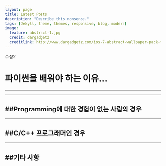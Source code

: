 ```yaml
---
layout: page
title: Latest Posts
description: "Describe this nonsense."
tags: [Jekyll, theme, themes, responsive, blog, modern]
image:
  feature: abstract-1.jpg
  credit: dargadgetz
  creditlink: http://www.dargadgetz.com/ios-7-abstract-wallpaper-pack-for-iphone-5-and-ipod-touch-retina/
---
```


수정2

# 파이썬을 배워야 하는 이유...
---
---

##Programming에 대한 경험이 없는 사람의 경우
---
[^1]: 복잡한 문법(어느 정도 주관적인 기준으로 바라본 것이긴 하지만)을 필요로 하는 Perl이나 C, C++에 비해 문법이 간단하다. 따라서 배우기 쉽다는 장점이 있다.
[^2]: C와 비교했을 때, 포인터와 같은 배우기 힘든 개념이 없기 때문에, 상대적으로 많은 시간을 프로그램 구조와 디자인 등에 투자할 수 있다.
[^3]: C++과 비교했을때, OOP의 기본적인 사항들은 더욱 빠르게 배울 수 있다.
기본적으로 인터프리터 방식이기 때문에, 코드의 결과를 바로바로 확인해 볼 수 있고, 다양한 운영체제를 지원한다. 또한 원할 경우, 바로 실행 파일(.exe)을 만들어 낼 수도 있다.
[^4]: 다양한 라이브러리를 지원하기 때문에, 상대적으로 적은 양의 코드만으로도 GUI 프로그램, game, CGI 프로그램등을 빠르게 만들 수 있다.
---

##C/C++ 프로그래머인 경우
---
[^1]: C/C++ 그리고 Bourne shell과 유사한 문법을 가지고 있기 때문에, 기타 다른 스크립트 언어에 비해 익히는 속도가 매우 빠르다.
OS에 관련된 기능들은 (예: POSIX interface) 대부분 C/C++에서 제공되는 함수와 같은 이름을 쓰고, 심지어 인자 타입이나 의미까지 비슷한 경우가 많기 때문에, 익혀야하는 함수들이 타 스크립트 언어와 비교할 때 많지 않다.
[^2]: class, virtual function, 제한적인 operator overloading을 지원하기 때문에 C++에서 썼던 디자인 방식 그대로 적용할 수 있다.
[^3]: Mixed language programming -- Python은 기타 다른 스크립트 언어에 비해 C/C++로 python module을 작성하기가 매우 쉽다. (어느 정도 주관적인 견해 포함)
[^4]: 제한적이나마 lambda expression을 제공하기 때문에, LISP/Scheme 등에 익숙한 사람들도 비슷한 코드를 쉽게 만들 수 있다. map(), apply() 함수 제공, closure 제공
[^5]: 다른 스크립트 언어에 비해 문서화가 잘 되어 있으며 (Tutorial, Library Reference, Language Reference 제공), 문법 자체에 LISP/Scheme과 마찬가지로 documentation string을 집어 넣을 수 있고, built-in 함수인 dir()을 쓰면, 함수, 모듈, 오브젝트가 제공하는 심볼 테이블을 바로 볼 수 있기 때문에 다른 스크립트 언어를 쓸 때에 비해, 따로 문서를 찾아보는 빈도가 낮아진다.
함수, 클래스 또는 변수에 Decorator를 직접 제작할 수 있다. Decorator란 C/C++ 문법상 qualifier에 해당하는 것으로 다양한 wrapper를 만들거나 class인 경우 static, class method를 지정할 수 있다. Python 2.4 Decorators 참고
---

##기타 사항
---
[^1]: Dictionary (Postscript의 dictionary나 다른 언어의 associative array에 해당) 타입이 제공된다. 또한 immutable list에 가까운 tuple 타입이 제공되며, 서로 대입이 가능하기 때문에, 한 줄의 코드로 변수 값을 치환할 수도 있다.
[^2]: 모든 타입은 repr() 연산을 써서 문자열로 변경할 수 있다. 또한 eval() 연산을 써서 문자열을 평가한 후 python type으로 불러 올 수 있다. 따라서 이 기능과 여러 DB 모듈을 잘 활용하면, 모든 Python type을 DB에 저장/로드하는 것이 가능해진다.
[^3]: GTK+ binding이 제공되며, GTK+ C API 또는 C++ API(gtkmm)에 비해 훨씬 간단하게 GUI application을 작성할 수 있다. 또한 이미 GTK binary가 MS Windows 용으로 제공되기 때문에, 간단하게 Windows application도 만들 수 있다. (Pygtk 참고)
[^4]: Python은 SDL binding을 제공하기 때문에, 게임을 만들어 보고 싶은 개발자에게도 최적의 언어라고 할 수 있다. (PyGame 참고)
[^5]: Python 자체적으로 cgi, urllib, httplib 등의 모듈을 제공하며, 다양한 XML parsing module도 제공하며, Berkeley DB, GDBM, sqlite, oracle, ODBC등의 DB 모듈도 제공하기 때문에, Web application을 쉽게 만들 수 있다.
[^6]: zlib, bz2, gzip, zipfie, tarfile등의 모듈을 자체적으로 제공하기 때문에 압축 파일 관련 처리가 매우 쉽다.
[^7]: 다양한 os 기능과 함께 curses 모듈도 제공, terminal에서 실행되는 installer나 administrative tool을 만들기가 편리하다.
[^8]: Built-in source debugger인 pdb를 제공한다.
[^9]: 실제 개발할 때 Emacs(Pymacs, python-mode package 활용)에서 완벽하게 interpreter를 지원하며, 다양한 형태의 (buffer, region)등을 python 실행 결과를 확인할 수도 있다. 또한 Emacs 내부에서 디버거를 실행할 수 있으며(M-x pdb), Web browser w3m package를 쓰면 따로 도움말을 보기 위해 browser를 띄울 필요도 없기 때문에 매우 편리하다! (python-mode, w3m, emacs-w3m 참고)
